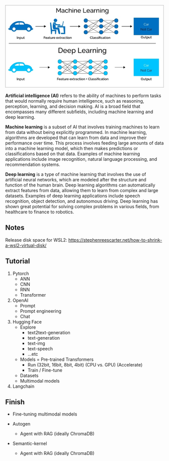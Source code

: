 ![ml-dl](./assets/ml-vs-dl.jpg)

**Artificial intelligence (AI)** refers to the ability of machines to perform tasks that would normally require human intelligence, such as reasoning, perception, learning, and decision making. AI is a broad field that encompasses many different subfields, including machine learning and deep learning.

**Machine learning** is a subset of AI that involves training machines to learn from data without being explicitly programmed. In machine learning, algorithms are developed that can learn from data and improve their performance over time. This process involves feeding large amounts of data into a machine learning model, which then makes predictions or classifications based on that data. Examples of machine learning applications include image recognition, natural language processing, and recommendation systems.

**Deep learning** is a type of machine learning that involves the use of artificial neural networks, which are modeled after the structure and function of the human brain. Deep learning algorithms can automatically extract features from data, allowing them to learn from complex and large datasets. Examples of deep learning applications include speech recognition, object detection, and autonomous driving. Deep learning has shown great potential for solving complex problems in various fields, from healthcare to finance to robotics.

## Notes

Release disk space for WSL2: https://stephenreescarter.net/how-to-shrink-a-wsl2-virtual-disk/

## Tutorial

1. Pytorch
   - ANN
   - CNN
   - RNN
   - Transformer
2. OpenAI
   - Prompt
   - Prompt engineering
   - Chat
3. Hugging Face
   - Explore
     - text2text-generation
     - text-generation
     - text-img
     - text-speech
     - ...etc
   - Models = Pre-trained Transformers
     - Run (32bit, 16bit, 8bit, 4bit) (CPU vs. GPU) (Accelerate)
     - Train / Fine-tune
   - Datasets
   - Multimodal models
4. Langchain

## Finish

- Fine-tuning multimodal models

- Autogen

  - Agent with RAG (ideally ChromaDB)

- Semantic-kernel

  - Agent with RAG (ideally ChromaDB)
